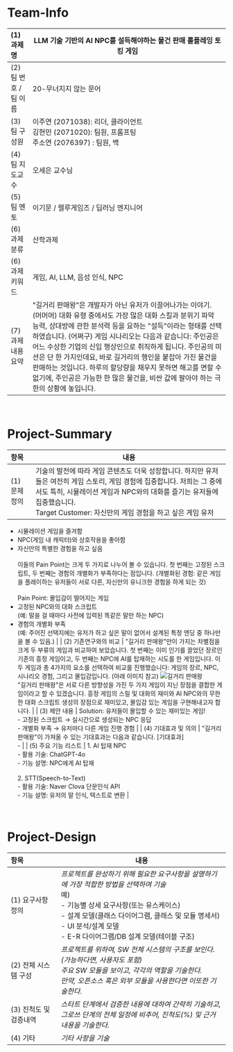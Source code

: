 <!-- Template for PROJECT REPORT of CapstoneDesign 2024-2H, initially written by khyoo -->
<!-- 본 파일은 2024년도 컴공 졸업프로젝트의 <1차보고서> 작성을 위한 기본 양식입니다. -->
<!-- 아래에 "*"..."*" 표시는 italic체로 출력하기 위해서 사용한 것입니다. -->
<!-- "내용"에 해당하는 부분을 지우고, 여러분 과제의 내용을 작성해 주세요. -->

# Team-Info
| (1) 과제명 | LLM 기술 기반의 AI NPC를 설득해야하는 물건 판매 롤플레잉 토킹 게임
|:---  |---  |
| (2) 팀 번호 / 팀 이름 | 20-무너지지 않는 문어 |
| (3) 팀 구성원 | 이주연 (2071038): 리더, 클라이언트 <br> 김현민 (2071020): 팀원, 프롬프팅 <br> 주소연 (2076397) : 팀원, 백 |
| (4) 팀 지도교수 | 오세은 교수님 |
| (5) 팀 멘토 | 이기문 / 렐루게임즈 / 딥러닝 엔지니어 |
| (6) 과제 분류 | 산학과제 |
| (6) 과제 키워드 | 게임, AI, LLM, 음성 인식, NPC  |
| (7) 과제 내용 요약 | "길거리 판매왕"은 개발자가 아닌 유저가 이끌어나가는 이야기. (머머머) 대화 유형 중에서도 가장 많은 대화 스킬과 분위기 파악 능력, 상대방에 관한 분석력 등을 요하는 "설득"이라는 형태를 선택하였습니다. (어쩌구) 게임 시나리오는 다음과 같습니다: 주인공은 어느 수상한 기업의 신입 행상인으로 취직하게 됩니다. 주인공의 미션은 단 한 가지인데요, 바로 길거리의 행인을 붙잡아 가진 물건을 판매하는 것입니다. 하루의 할당량을 채우지 못하면 해고를 면할 수 없기에, 주인공은 가능한 한 많은 물건을, 비싼 값에 팔아야 하는 극한의 상황에 놓입니다.   |

<br>

# Project-Summary
| 항목 | 내용 |
|:---  |---  |
| (1) 문제 정의 | 기술의 발전에 따라 게임 콘텐츠도 더욱 성장합니다. 하지만 유저들은 여전히 게임 스토리, 게임 경험에 집중합니다. 저희는 그 중에서도 특히, 시뮬레이션 게임과 NPC와의 대화를 즐기는 유저들에 집중했습니다. <br>Target Customer: 자신만의 게임 경험을 하고 싶은 게임 유저 <br>
- 시뮬레이션 게임을 즐겨함 <br>
- NPC(게임 내 캐릭터)와 상호작용을 좋아함 <br>
- 자신만의 특별한 경험을 하고 싶음<br><br>이들의 Pain Point는 크게 두 가지로 나누어 볼 수 있습니다. 첫 번째는 고정된 스크립트, 두 번째는 경험의 개별화가 부족하다는 점입니다. (개별화된 경험: 같은 게임을 플레이하는 유저들이 서로 다른, 자신만의 유니크한 경험을 하게 되는 것)<br><br>Pain Point: 몰입감이 떨어지는 게임<br>
- 고정된 NPC와의 대화 스크립트 <br>  (예: 말을 걸 때마다 사전에 입력된 똑같은 말만 하는 NPC)<br>
- 경험의 개별화 부족 <br>  (예: 주어진 선택지에는 유저가 하고 싶은 말이 없어서 설계된 특정 엔딩 중 하나만을 볼 수 있음.) |
| (2) 기존연구와의 비교 | "길거리 판매왕"만이 가지는 차별점을 크게 두 부류의 게임과 비교하여 보았습니다. 첫 번째는 이미 인기를 끌었던 장르인 기존의 흥정 게임이고, 두 번째는 NPC에 AI를 탑재하는 시도를 한 게임입니다. 이 두 게임과 총 4가지의 요소를 선택하여 비교를 진행했습니다: 게임의 장르, NPC, 시나리오 경험, 그리고 몰입감입니다. (아래 이미지 참고) ![길거리 판매왕](https://github.com/user-attachments/assets/6f7bac00-8add-412c-b0af-06b8d2e18055)<br>"길거리 판매왕"은 서로 다른 방향성을 가진 두 가지 게임이 지닌 장점을 결합한 게임이라고 할 수 있겠습니다. 흥정 게임의 스릴 및 대화의 재미와 AI NPC와의 무한한 대화 스크립트 생성의 장점으로 재미있고, 몰입감 있는 게임을 구현해내고자 합니다. |
| (3) 제안 내용 | Solution: 유저들이 몰입할 수 있는 재미있는 게임!<br>- 고정된 스크립트 &rarr; 실시간으로 생성되는 NPC 응답<br>- 개별화 부족 &rarr; 유저마다 다른 게임 진행 경험 |
| (4) 기대효과 및 의의 | "길거리 판매왕"이 가져올 수 있는 기대효과는 다음과 같습니다. [기대효과]<br>-  |
| (5) 주요 기능 리스트 | 1. AI 탑재 NPC<br>- 활용 기술: ChatGPT-4o<br>- 기능 설명: NPC에게 AI 탑재<br><br>2. STT(Speech-to-Text)<br>- 활용 기술: Naver Clova 단문인식 API<br>- 기능 설명: 유저의 말 인식, 텍스트로 변환 |

<br>
 
# Project-Design
| 항목 | 내용 |
|:---  |---  |
| (1) 요구사항 정의 | *프로젝트를 완성하기 위해 필요한 요구사항을 설명하기에 가장 적합한 방법을 선택하여 기술* <br> 예) <br> - 기능별 상세 요구사항(또는 유스케이스) <br> - 설계 모델(클래스 다이어그램, 클래스 및 모듈 명세서) <br> - UI 분석/설계 모델 <br> - E-R 다이어그램/DB 설계 모델(테이블 구조) |
| (2) 전체 시스템 구성 | *프로젝트를 위하여, SW 전체 시스템의 구조를 보인다. (가능하다면, 사용자도 포함) <br> 주요 SW 모듈을 보이고, 각각의 역할을 기술한다. <br>만약, 오픈소스 혹은 외부 모듈을 사용한다면 이또한 기술한다.* |
| (3) 진척도 및 검증내역 | *스타트 단계에서 검증한 내용에 대하여 간략히 기술하고, <br>그로쓰 단계의 전체 일정에 비추어, 진척도(%) 및 근거 내용을 기술한다.* |
| (4) 기타 | *기타 사항을 기술* |

<br>
